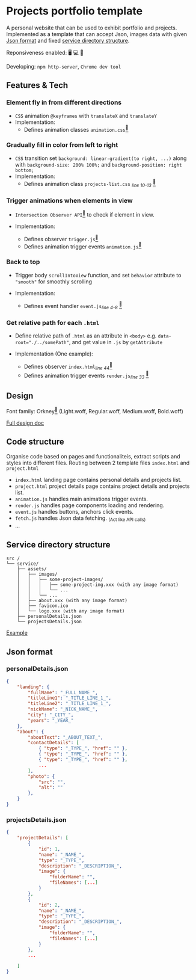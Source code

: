 # Projects portfolio template

A personal website that can be used to exhibit portfolio and projects. Implemented as a template that can accept Json, images data with given [Json format](#json-format) and fixed [service directory structure](#service-directory-structure).

Reponsiveness enabled: :desktop_computer: :computer: :iphone:

Developing: `npm http-server`, `Chrome dev tool`

## Features & Tech

### Element fly in from different directions

-   `CSS` animation `@keyframes` with `translateX` and `translateY`
-   Implementation:
    -   Defines animation classes `animation.css`[<sup>:link:</sup>](/src/css/animation.css)

### Gradually fill in color from left to right

-   `CSS` transition set `background: linear-gradient(to right, ...)` along with `background-size: 200% 100%;` and `background-position: right bottom;`
-   Implementation:
    -   Defines animation class `projects-list.css` <sub>_line 10-13_</sub> [<sup>:link:</sup>](/src/css/projects-list.css)

### Trigger animations when elements in view

-   `Intersection Observer API`[<sup>:link:</sup>](https://blog.webdevsimplified.com/2022-01/intersection-observer/) to check if element in view.

-   Implementation:
    -   Defines observer `trigger.js`[<sup>:link:</sup>](/src/js/common/trigger.js)
    -   Defines animation trigger events `animation.js`[<sup>:link:</sup>](/src/js/common/animation.js)

### Back to top

-   Trigger body `scrollIntoView` function, and set `behavior` attribute to `"smooth"` for smoothly scrolling

-   Implementation:
    -   Defines event handler `event.js`<sub>_line 4-8_</sub> [<sup>:link:</sup>](/src/js/common/event.js)

### Get relative path for each `.html`

-   Define relative path of `.html` as an attribute in `<body>` e.g. `data-root="./../somePath"`, and get value in `.js` by `getAttribute`

-   Implementation (One example):
    -   Defines observer `index.html`<sub>_line 44_</sub>[<sup>:link:</sup>](/src/index.html)
    -   Defines animation trigger events `render.js`<sub>_line 33_</sub> [<sup>:link:</sup>](/src/js/common/render.js)

## Design

Font family: Orkney[<sup>:link:</sup>](/src/assets/fonts) (Light.woff, Regular.woff, Medium.woff, Bold.woff)

[Full design doc](./design.pdf)

## Code structure

Organise code based on pages and functionaliteis, extract scripts and styles into different files. Routing between 2 template files `index.html` and `project.html`

-   `index.html` landing page contains personal details and projects list.
-   `project.html` project details page contains project details and projects list.
    <br>
-   `animation.js` handles main animations trigger events.
-   `render.js` handles page components loading and rendering.
-   `event.js` handles buttons, anchors click events.
-   `fetch.js` handles Json data fetching. <sub>(Act like API calls)<sub>
-   ...

## Service directory structure

```
src /
└── service/
    ├── assets/
    │   ├── images/
    │   │   ├── some-project-images/
    │   │   │   ├── some-project-img.xxx (with any image format)
    │   │   │   └── ...
    │   │   └── ...
    │   ├── about.xxx (with any image format)
    │   ├── favicon.ico
    │   └── logo.xxx (with any image format)
    ├── personalDetails.json
    └── projectsDetails.json
```

[Example](/src/service-template)

## Json format

### personalDetails.json

```JSON
{
    "landing": {
        "fullName": "_FULL_NAME_",
        "titleLine1": "_TITLE_LINE_1_",
        "titleLine2": "_TITLE_LINE_1_",
        "nickName": "_NICK_NAME_",
        "city": "_CITY_",
        "years": "_YEAR_"
    },
    "about": {
        "aboutText": "_ABOUT_TEXT_",
        "contactDetails": [
            { "type": "_TYPE_", "href": "" },
            { "type": "_TYPE_", "href": "" },
            { "type": "_TYPE_", "href": "" },
            ...
        ],
        "photo": {
            "src": "",
            "alt": ""
        },
    }
}
```

### projectsDetails.json

```JSON
{
    "projectDetails": [
        {
            "id": 1,
            "name": "_NAME_",
            "type": "_TYPE_",
            "description": "_DESCRIPTION_",
            "image": {
                "folderName": "",
                "fileNames": [...]
            }
        },
        {
            "id": 2,
            "name": "_NAME_",
            "type": "_TYPE_",
            "description": "_DESCRIPTION_",
            "image": {
                "folderName": "",
                "fileNames": [...]
            }
        },
        ...

    ]
}
```
